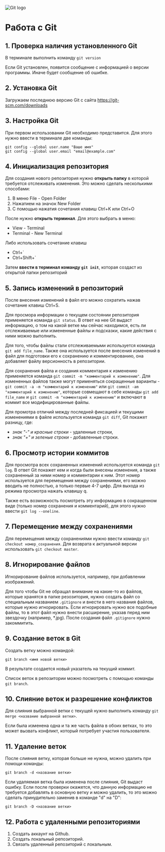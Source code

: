 ![Git logo](1_QoR3rxWIbnf5wmF_IuAHqQ.png)

# Рaбота с Git

## 1. Проверка наличия установленного Git

В терминале выполнить команду `git version`

Если Git установлен, появится сообщение с информацией о версии программы. Иначе будет сообщение об ошибке.

## 2. Установка Git

Загружаем последнюю версию Git с сайта https://git-scm.com/downloads

## 3. Настройка Git

При первом использовании Git необходимо представится. Для этого нужно ввести в терминале две команды:
```
git config --global user.name "Ваше имя"
git config --global user.email "email@example.com"
```

## 4. Инициализация репозитория

Для создания нового репозитория нужно **открыть папку** в которой требуется отслеживать изменения. Это можно сделать несколькими способами:
1. В меню File - Open Folder
2. Нажатием на значок New Folder
3. С помощью нажатия сочетания клавиш Ctrl+K или Ctrl+O

После нужно **открыть терминал**. Для этого выбрать в меню:
* View - Terminal
* Terminal - New Terminal

Либо использовать сочетание клавиш 
+ Ctrl+` 
+ Ctrl+Shift+`

Затем **ввести в терминал команду `git init`**, которая создаст из открытой папки репозиторий

## 5. Запись изменений в репозиторий

После внесения изменений в файл его можно сохратить нажав сочетание клавиш Ctrl+S.

Для просмора информации о текущем состоянии репозитория применяется команда `git status`. В ответ на нее Git выдаст информацию, о том на какой ветке мы сейчас находимся, есть ли отслеживаемые или измененные файлы и подсказки, какие действия с ними можно выполнить.

Для того, чтобы файлы стали отслеживаемыми используется команда `git add file_name`. Также она используется после внесения изменений в файл для подготовки его к сохранению и комментированию, она добавляет файлу версионность в репозитории.

Для сохранения файла и создания комментария к изменению применяется команда `git commit -m "комментарий к изменению"`. Для измененных файлов также могут применяться сокращенные варианты - `git commit -a -m "комментарий к изменению"` или `git commit -am "комментарий к изменению"`, которые совмещают в себе команды `git add file_name` и `git commit -m "комментарий к изменению"` и включают в коммит все модифицированные файлы.

Для промотра отличий между последней фиксацией и текущими изменениями в файле используется команда `git diff`, Git покажет разницу, где:

- *знак "-" и красные строки* - удаленные строки,
- *знак "+" и зеленые строки* - добавленные строки.

## 6. Просмотр истории коммитов

Для просмотра всех сохраненных изменений используется команда `git log`. В ответ Git покажет кем и когда были внесены изменения, а также сохраненный за ними номер и комментарии к ним. Этот номер используется для перемещения между сохранениями, его можно вводить не полностью, а только первые 4-7 цифр. Для выхода из режима просмотра нажать клавишу q.

Также есть возможность посмотреть эту информацию в сокращенном виде (только номер сохранения и комментарий), для этого нужно ввести `git log --oneline`.

## 7. Перемещение между сохранениями

Для перемещения между сохранениями нужно ввести команду `git checkout номер_сохранения`. Для возврата к актуальной версии использовать `git checkout master`.

## 8. Игнорирование файлов

Игнорирование файлов используется, например, при добавлении изображений.

Для того чтобы Git не обращал внимание на какие-то из файлов, которые хранятся в папке резозитория, нужно создать файл со специальным названием `.gitignore` и внести в него названия файлов, которые нужно игнорировать. Если игнорировать нужно все подобные файлы, то в этот файл нужно внести расширение, указав перед ним звездочку (например, *.jpg). После создания файл `.gitignore` нужно закоммитить.

## 9. Создание веток в Git

Создать ветку можно командой: 
```
git branch <имя новой ветки>
```
В результате создается новый указатель на текущий коммит.

Список веток в репозитории можно посмотреть с помощью команды `git branch`.

## 10. Слияние веток и разрешение конфликтов

Для слияния выбранной ветки с текущей нужно выполнить команду `git merge <название выбранной ветки>`.

Если была изменена одна и та же часть файла в обоих ветках, то это может вызвать конфликт, который потребует участия пользователя.

## 11. Удаление веток

После слияния ветку, которая больше не нужна, можно удалить при помощи команды:
```
git branch -d <название ветки>
```
Если удаляемая ветка была изменена после слияния, Git выдаст ошибку. Если после проверки окажется, что данную информацию не требуется добавлять в основную ветку и можно удалить, то это можно сделать принудительно заменив в команде "d" на "D":
```
git branch -D <название ветки>
```
## 12. Работа с удаленными репозиториями

1. Создать аккаунт на Github.
2. Создать локальный репозиторий.
3. Связать удаленный репозиторий с локальным.

